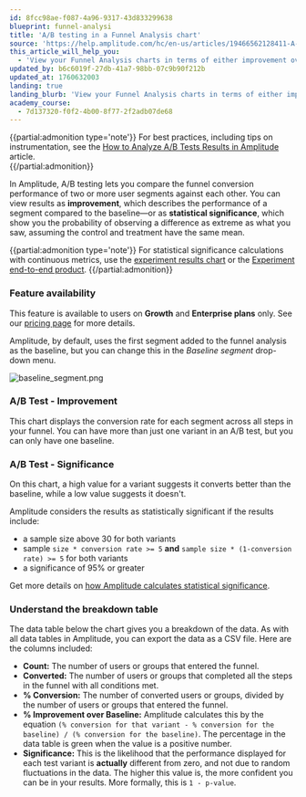```yaml
---
id: 8fcc98ae-f087-4a96-9317-43d833299638
blueprint: funnel-analysi
title: 'A/B testing in a Funnel Analysis chart'
source: 'https://help.amplitude.com/hc/en-us/articles/19466562128411-A-B-testing-in-a-Funnel-Analysis-chart'
this_article_will_help_you:
  - 'View your Funnel Analysis charts in terms of either improvement over baseline or statistical significance'
updated_by: b6c6019f-27db-41a7-98bb-07c9b90f212b
updated_at: 1760632003
landing: true
landing_blurb: 'View your Funnel Analysis charts in terms of either improvement over baseline or statistical significance'
academy_course:
  - 7d137320-f0f2-4b00-8f77-2f2adb07de68
---
```

{{partial:admonition type='note'}}
For best practices, including tips on instrumentation, see the [How to Analyze A/B Tests Results in Amplitude](/docs/get-started/analyze-a-b-test-results) article.  
{{/partial:admonition}}

In Amplitude, A/B testing lets you compare the funnel conversion performance of two or more user segments against each other. You can view results as **improvement**, which describes the performance of a segment compared to the baseline—or as **statistical significance**, which show you the probability of observing a difference as extreme as what you saw, assuming the control and treatment have the same mean.

{{partial:admonition type='note'}}
For statistical significance calculations with continuous metrics, use the [experiment results chart](/docs/analytics/charts/experiment-results/experiment-results-dig-deeper) or the [Experiment end-to-end product](/docs/feature-experiment/overview).
{{/partial:admonition}}

### Feature availability

This feature is available to users on **Growth** and **Enterprise plans** only. See our [pricing page](https://amplitude.com/pricing) for more details.

Amplitude, by default, uses the first segment added to the funnel analysis as the baseline, but you can change this in the *Baseline segment* drop-down menu.

![baseline_segment.png](/docs/output/img/funnel-analysis/baseline-segment-png.png)

### A/B Test - Improvement

This chart displays the conversion rate for each segment across all steps in your funnel. You can have more than just one variant in an A/B test, but you can only have one baseline.

### A/B Test - Significance

On this chart, a high value for a variant suggests it converts better than the baseline, while a low value suggests it doesn't.

Amplitude considers the results as statistically significant if the results include:

* a sample size above 30 for both variants
* sample `size * conversion rate >= 5` **and** `sample size * (1-conversion rate) >= 5` for both variants
* a significance of 95% or greater

Get more details on [how Amplitude calculates statistical significance](/docs/faq/statistical-significance).

### Understand the breakdown table

The data table below the chart gives you a breakdown of the data. As with all data tables in Amplitude, you can export the data as a CSV file. Here are the columns included:

* **Count:** The number of users or groups that entered the funnel.
* **Converted:** The number of users or groups that completed all the steps in the funnel with all conditions met.
* **% Conversion:** The number of converted users or groups, divided by the number of users or groups that entered the funnel.
* **% Improvement over Baseline:** Amplitude calculates this by the equation `(% conversion for that variant - % conversion for the baseline) / (% conversion for the baseline)`. The percentage in the data table is green when the value is a positive number.
* **Significance:** This is the likelihood that the performance displayed for each test variant is **actually** different from zero, and not due to random fluctuations in the data. The higher this value is, the more confident you can be in your results. More formally, this is `1 - p-value`.